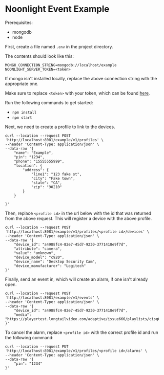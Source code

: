 Noonlight Event Example
==================================

Prerequisites:

* mongodb
* node

First, create a file named `.env` in the project directory.

The contents should look like this:
```
MONGO_CONNECTION_STRING=mongodb://localhost/example
NOONLIGHT_SERVER_TOKEN=<token>
```

If mongo isn't installed locally, replace the above connection string with the appropriate one.

Make sure to replace `<token>` with your token, which can be found [here](https://developer.noonlight.com/app/dashboard).


Run the following commands to get started:

* `npm install`
* `npm start`

Next, we need to create a profile to link to the devices.

```
curl --location --request POST 'http://localhost:8081/example/v1/profiles' \
--header 'Content-Type: application/json' \
--data-raw '{
    "name": "Example",
    "pin": "1234",
    "phone": "15555555999",
    "location": {
        "address": {
            "line1": "123 fake st",
            "city": "Fake town",
            "state": "CA",
            "zip": "90210"
        }
    }

}'
```

Then, replace `<profile id>` in the url below with the id that was returned from the above request. This will register a device with the above profile.
```
curl --location --request POST 'http://localhost:8081/example/v1/profiles/<profile id>/devices' \
--header 'Content-Type: application/json' \
--data-raw '{
    "device_id": "a4988fc4-82e7-45d7-9230-3771418e9f7d",
    "attribute": "camera",
    "value": "unknown",
    "device_model": "c920",
    "device_name": "Desktop Security Cam",
    "device_manufacturer": "Logitech"
}'
```

Finally, send an event in, which will create an alarm, if one isn't already open.
```
curl --location --request POST 'http://localhost:8081/example/v1/events' \
--header 'Content-Type: application/json' \
--data-raw '{
    "device_id": "a4988fc4-82e7-45d7-9230-3771418e9f7d",
    "media": "https://playertest.longtailvideo.com/adaptive/issue666/playlists/cisq0gim60007xzvi505emlxx.m3u8"
}'
```
To cancel the alarm, replace `<profile id>` with the correct profile id and run the following command:
```
curl --location --request PUT 'http://localhost:8081/example/v1/profiles/<profile id>/alarms' \
--header 'Content-Type: application/json' \
--data-raw '{
    "pin": "1234"
}'
```
